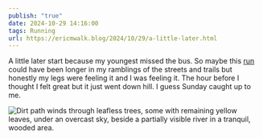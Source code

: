 ```yaml
---
publish: "true"
date: 2024-10-29 14:16:00
tags: Running
url: https://ericmwalk.blog/2024/10/29/a-little-later.html
---
```


A little later start because my youngest missed the bus. So maybe this [run](https://strava.com/activities/12777341805) could have been longer in my ramblings of the streets and trails but honestly my legs were feeling it and I was feeling it. The hour before I thought I felt great but it just went down hill. I guess Sunday caught up to me.

![Dirt path winds through leafless trees, some with remaining yellow leaves, under an overcast sky, beside a partially visible river in a tranquil, wooded area.](https://ericmwalk.blog/uploads/2024/img-0627.jpeg)